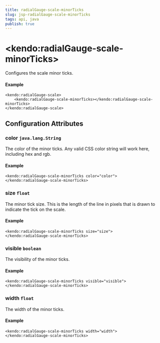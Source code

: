 ```yaml
---
title: radialGauge-scale-minorTicks
slug: jsp-radialGauge-scale-minorTicks
tags: api, java
publish: true
---
```


# \<kendo:radialGauge-scale-minorTicks\>

Configures the scale minor ticks.

#### Example
    <kendo:radialGauge-scale>
        <kendo:radialGauge-scale-minorTicks></kendo:radialGauge-scale-minorTicks>
    </kendo:radialGauge-scale>

## Configuration Attributes

### color `java.lang.String`

The color of the minor ticks.
Any valid CSS color string will work here, including hex and rgb.

#### Example
    <kendo:radialGauge-scale-minorTicks color="color">
    </kendo:radialGauge-scale-minorTicks>

### size `float`

The minor tick size.
This is the length of the line in pixels that is drawn to indicate the tick on the scale.

#### Example
    <kendo:radialGauge-scale-minorTicks size="size">
    </kendo:radialGauge-scale-minorTicks>

### visible `boolean`

The visibility of the minor ticks.

#### Example
    <kendo:radialGauge-scale-minorTicks visible="visible">
    </kendo:radialGauge-scale-minorTicks>

### width `float`

The width of the minor ticks.

#### Example
    <kendo:radialGauge-scale-minorTicks width="width">
    </kendo:radialGauge-scale-minorTicks>

